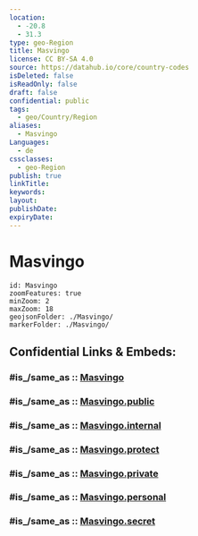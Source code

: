 ```yaml
---
location:
  - -20.8
  - 31.3
type: geo-Region
title: Masvingo
license: CC BY-SA 4.0
source: https://datahub.io/core/country-codes
isDeleted: false
isReadOnly: false
draft: false
confidential: public
tags:
  - geo/Country/Region
aliases:
  - Masvingo
Languages:
  - de
cssclasses:
  - geo-Region
publish: true
linkTitle:
keywords:
layout:
publishDate:
expiryDate:
---
```


# Masvingo

```leaflet
id: Masvingo
zoomFeatures: true 
minZoom: 2 
maxZoom: 18
geojsonFolder: ./Masvingo/
markerFolder: ./Masvingo/
```


## Confidential Links & Embeds: 

### #is_/same_as :: [Masvingo](/_Standards/Earth/Continent/Africa/Africa~South/Zimbabwe/Provinces~Zimbabwe/Masvingo.md) 

### #is_/same_as :: [Masvingo.public](/_public/Earth/Continent/Africa/Africa~South/Zimbabwe/Provinces~Zimbabwe/Masvingo.public.md) 

### #is_/same_as :: [Masvingo.internal](/_internal/Earth/Continent/Africa/Africa~South/Zimbabwe/Provinces~Zimbabwe/Masvingo.internal.md) 

### #is_/same_as :: [Masvingo.protect](/_protect/Earth/Continent/Africa/Africa~South/Zimbabwe/Provinces~Zimbabwe/Masvingo.protect.md) 

### #is_/same_as :: [Masvingo.private](/_private/Earth/Continent/Africa/Africa~South/Zimbabwe/Provinces~Zimbabwe/Masvingo.private.md) 

### #is_/same_as :: [Masvingo.personal](/_personal/Earth/Continent/Africa/Africa~South/Zimbabwe/Provinces~Zimbabwe/Masvingo.personal.md) 

### #is_/same_as :: [Masvingo.secret](/_secret/Earth/Continent/Africa/Africa~South/Zimbabwe/Provinces~Zimbabwe/Masvingo.secret.md)

